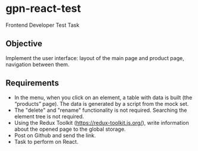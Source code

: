 # gpn-react-test
Frontend Developer Test Task 
## Objective
Implement the user interface: layout of the main page and product page, navigation between them.
## Requirements
- In the menu, when you click on an element, a table with data is built (the “products” page). The data is generated by a script from the mock set.
- The "delete" and "rename" functionality is not required. Searching the element tree is not required.
- Using the Redux Toolkit (https://redux-toolkit.js.org/), write information about the opened page to the global storage.
- Post on Github and send the link.
- Task to perform on React.
